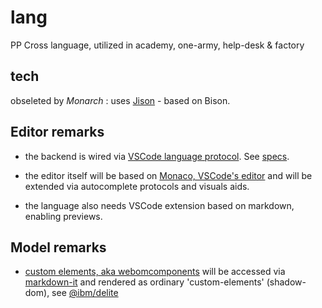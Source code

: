 # lang
PP Cross language, utilized in academy, one-army, help-desk &amp; factory

## tech

obseleted by *Monarch* : uses [Jison](http://zaa.ch/jison/docs/#specifying-a-language) - based on Bison.

## Editor remarks

- the backend is wired via [VSCode language protocol](https://code.visualstudio.com/blogs/2016/06/27/common-language-protocol). See [specs](https://github.com/Microsoft/language-server-protocol).

- the editor itself will be based on [Monaco, VSCode's editor](https://microsoft.github.io/monaco-editor/monarch.html) and will be extended via autocomplete protocols
and visuals aids.

- the language also needs VSCode extension based on markdown, enabling previews.

##  Model remarks

- [custom elements, aka webomcomponents](https://developer.mozilla.org/en-US/docs/Web/Web_Components/Using_custom_elements) will be accessed via [markdown-it](https://github.com/markdown-it/markdown-it) and rendered as ordinary 'custom-elements' (shadow-dom), see [@ibm/delite]()

